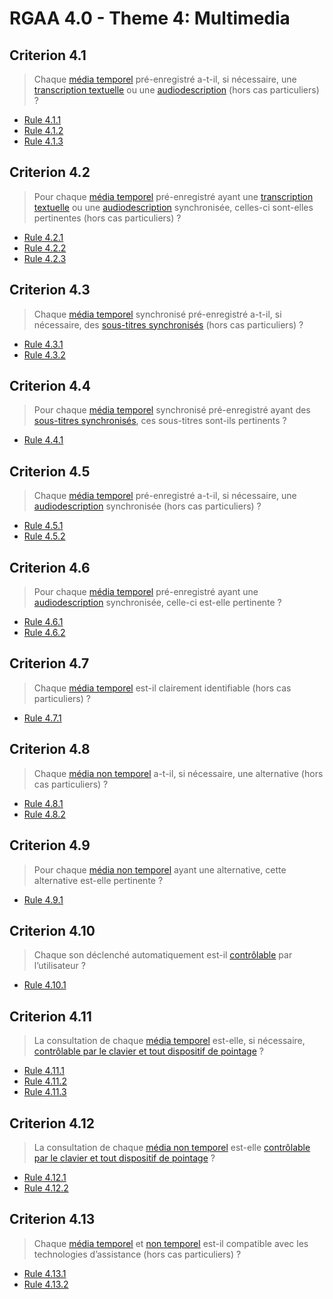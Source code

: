 # RGAA 4.0 - Theme 4: Multimedia

## Criterion 4.1

> Chaque [média temporel](https://www.numerique.gouv.fr/publications/rgaa-accessibilite/methode/glossaire/#media-temporel-type-son-video-et-synchronise) pré-enregistré a-t-il, si nécessaire, une [transcription textuelle](https://www.numerique.gouv.fr/publications/rgaa-accessibilite/methode/glossaire/#transcription-textuelle-media-temporel) ou une [audiodescription](https://www.numerique.gouv.fr/publications/rgaa-accessibilite/methode/glossaire/#audiodescription-synchronisee-media-temporel) (hors cas particuliers) ?

* [Rule 4.1.1](Rule-4-1-1.md)
* [Rule 4.1.2](Rule-4-1-2.md)
* [Rule 4.1.3](Rule-4-1-3.md)

## Criterion 4.2

> Pour chaque [média temporel](https://www.numerique.gouv.fr/publications/rgaa-accessibilite/methode/glossaire/#media-temporel-type-son-video-et-synchronise) pré-enregistré ayant une [transcription textuelle](https://www.numerique.gouv.fr/publications/rgaa-accessibilite/methode/glossaire/#transcription-textuelle-media-temporel) ou une [audiodescription](https://www.numerique.gouv.fr/publications/rgaa-accessibilite/methode/glossaire/#audiodescription-synchronisee-media-temporel) synchronisée, celles-ci sont-elles pertinentes (hors cas particuliers) ?

* [Rule 4.2.1](Rule-4-2-1.md)
* [Rule 4.2.2](Rule-4-2-2.md)
* [Rule 4.2.3](Rule-4-2-3.md)

## Criterion 4.3

> Chaque [média temporel](https://www.numerique.gouv.fr/publications/rgaa-accessibilite/methode/glossaire/#media-temporel-type-son-video-et-synchronise) synchronisé pré-enregistré a-t-il, si nécessaire, des [sous-titres synchronisés](https://www.numerique.gouv.fr/publications/rgaa-accessibilite/methode/glossaire/#sous-titres-synchronises-objet-multimedia) (hors cas particuliers) ?

* [Rule 4.3.1](Rule-4-3-1.md)
* [Rule 4.3.2](Rule-4-3-2.md)

## Criterion 4.4

> Pour chaque [média temporel](https://www.numerique.gouv.fr/publications/rgaa-accessibilite/methode/glossaire/#media-temporel-type-son-video-et-synchronise) synchronisé pré-enregistré ayant des [sous-titres synchronisés](https://www.numerique.gouv.fr/publications/rgaa-accessibilite/methode/glossaire/#sous-titres-synchronises-objet-multimedia), ces sous-titres sont-ils pertinents ?

* [Rule 4.4.1](Rule-4-4-1.md)

## Criterion 4.5

> Chaque [média temporel](https://www.numerique.gouv.fr/publications/rgaa-accessibilite/methode/glossaire/#media-temporel-type-son-video-et-synchronise) pré-enregistré a-t-il, si nécessaire, une [audiodescription](https://www.numerique.gouv.fr/publications/rgaa-accessibilite/methode/glossaire/#audiodescription-synchronisee-media-temporel) synchronisée (hors cas particuliers) ?

* [Rule 4.5.1](Rule-4-5-1.md)
* [Rule 4.5.2](Rule-4-5-2.md)

## Criterion 4.6

> Pour chaque [média temporel](https://www.numerique.gouv.fr/publications/rgaa-accessibilite/methode/glossaire/#media-temporel-type-son-video-et-synchronise) pré-enregistré ayant une [audiodescription](https://www.numerique.gouv.fr/publications/rgaa-accessibilite/methode/glossaire/#audiodescription-synchronisee-media-temporel) synchronisée, celle-ci est-elle pertinente ?

* [Rule 4.6.1](Rule-4-6-1.md)
* [Rule 4.6.2](Rule-4-6-2.md)

## Criterion 4.7

> Chaque [média temporel](https://www.numerique.gouv.fr/publications/rgaa-accessibilite/methode/glossaire/#media-temporel-type-son-video-et-synchronise) est-il clairement identifiable (hors cas particuliers) ?

* [Rule 4.7.1](Rule-4-7-1.md)

## Criterion 4.8

> Chaque [média non temporel](https://www.numerique.gouv.fr/publications/rgaa-accessibilite/methode/glossaire/#media-non-temporel) a-t-il, si nécessaire, une alternative (hors cas particuliers) ?

* [Rule 4.8.1](Rule-4-8-1.md)
* [Rule 4.8.2](Rule-4-8-2.md)

## Criterion 4.9

> Pour chaque [média non temporel](https://www.numerique.gouv.fr/publications/rgaa-accessibilite/methode/glossaire/#media-non-temporel) ayant une alternative, cette alternative est-elle pertinente ?

* [Rule 4.9.1](Rule-4-9-1.md)

## Criterion 4.10

> Chaque son déclenché automatiquement est-il [contrôlable](https://www.numerique.gouv.fr/publications/rgaa-accessibilite/methode/glossaire/#controle-son-declenche-automatiquement) par l’utilisateur ?

* [Rule 4.10.1](Rule-4-10-1.md)

## Criterion 4.11

> La consultation de chaque [média temporel](https://www.numerique.gouv.fr/publications/rgaa-accessibilite/methode/glossaire/#media-temporel-type-son-video-et-synchronise) est-elle, si nécessaire, [contrôlable par le clavier et tout dispositif de pointage](https://www.numerique.gouv.fr/publications/rgaa-accessibilite/methode/glossaire/#accessible-et-activable-par-le-clavier-et-tout-dispositif-de-pointage) ?

* [Rule 4.11.1](Rule-4-11-1.md)
* [Rule 4.11.2](Rule-4-11-2.md)
* [Rule 4.11.3](Rule-4-11-3.md)

## Criterion 4.12

> La consultation de chaque [média non temporel](https://www.numerique.gouv.fr/publications/rgaa-accessibilite/methode/glossaire/#media-non-temporel) est-elle [contrôlable par le clavier et tout dispositif de pointage](https://www.numerique.gouv.fr/publications/rgaa-accessibilite/methode/glossaire/#accessible-et-activable-par-le-clavier-et-tout-dispositif-de-pointage) ?

* [Rule 4.12.1](Rule-4-12-1.md)
* [Rule 4.12.2](Rule-4-12-2.md)

## Criterion 4.13

> Chaque [média temporel](https://www.numerique.gouv.fr/publications/rgaa-accessibilite/methode/glossaire/#media-temporel-type-son-video-et-synchronise) et [non temporel](https://www.numerique.gouv.fr/publications/rgaa-accessibilite/methode/glossaire/#media-non-temporel) est-il compatible avec les technologies d’assistance (hors cas particuliers) ?

* [Rule 4.13.1](Rule-4-13-1.md)
* [Rule 4.13.2](Rule-4-13-2.md)

